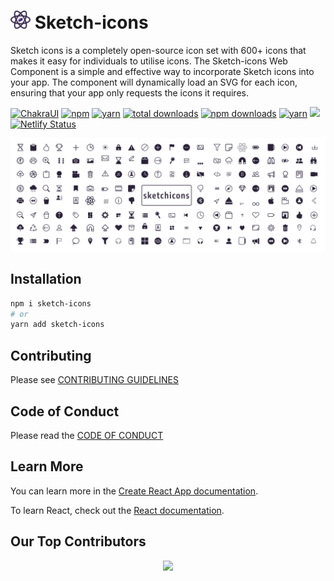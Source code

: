 # <img src="./src/assets/images/sketch-icons.svg" width="32" alt="React Icons"> Sketch-icons


Sketch icons is a completely open-source icon set with 600+ icons that makes it easy for individuals to utilise icons. The Sketch-icons Web Component is a simple and effective way to incorporate Sketch icons into your app. The component will dynamically load an SVG for each icon, ensuring that your app only requests the icons it requires.

[![ChakraUI](https://img.shields.io/static/v1?label=builtwith&message=Chakra&color=blue)](https://github.com/chakra-ui/chakra-ui)
[![npm](https://img.shields.io/static/v1?label=npm&message=6.14.16&color=red)](https://www.npmjs.com/package/sketch-icons)
[![yarn](https://img.shields.io/static/v1?label=yarn&message=1.22.17&color=blue)](https://www.npmjs.com/package/sketch-icons)
[![total downloads](https://img.shields.io/badge/total%20downloads-30k%2B-orange)](https://www.npmjs.com/package/sketch-icons)
[![npm downloads](https://img.shields.io/npm/dm/sketch-icons.svg?style=flat-square&color=purple)](https://www.npmjs.com/package/sketch-icons)
[![yarn](https://img.shields.io/static/v1?label=license&message=MIT&color=green)](https://www.npmjs.com/package/sketch-icons)
[![](https://data.jsdelivr.com/v1/package/gh/garudatechnologydevelopers/Sketch-icons/badge)](https://www.jsdelivr.com/package/gh/garudatechnologydevelopers/Sketch-icons)
[![Netlify Status](https://api.netlify.com/api/v1/badges/92d24687-7cea-44c2-96cd-a3bf0313d199/deploy-status)](https://app.netlify.com/sites/sketch-icons/deploys)

![sketch-icons](./src/assets/images/banner.svg)

## Installation

```bash
npm i sketch-icons
# or
yarn add sketch-icons
```

## Contributing

Please see [CONTRIBUTING GUIDELINES](CONTRIBUTING.md)

## Code of Conduct

Please read the [CODE OF CONDUCT](CODE_OF_CONDUCT.md)

## Learn More

You can learn more in the
[Create React App documentation](https://facebook.github.io/create-react-app/docs/getting-started).

To learn React, check out the [React documentation](https://reactjs.org/).

## Our Top Contributors 
<p align="center"><a href="https://github.com/garudatechnologydevelopers/Sketch-icons/graphs/contributors">
  <img src="https://contributors-img.web.app/image?repo=garudatechnologydevelopers/Sketch-icons" />
</a></p>
